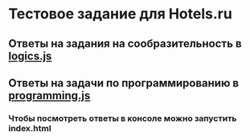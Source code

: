 # Тестовое задание для Hotels.ru

## Ответы на задания на сообразительность в [logics.js](./logics.js)
## Ответы на задачи по программированию в [programming.js](./programming.js)

### Чтобы посмотреть ответы в консоле можно запустить index.html

